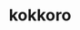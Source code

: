 ---
layout: home

title: kokkoro
titleTemplate: とある咕咕の QQ 机器人框架

hero:
  name: kokkoro
  text: (OxO)?!...
  tagline: とある咕咕の QQ 机器人框架
  image:
    src: /74237509.jpg
    alt: kokkoro

  actions:
    - theme: brand
      text: 快速开始
      link: /guide/introduce
    - theme: alt
      text: 在 GitHub 查看
      link: https://github.com/kokkorojs/kokkoro

features:
  - title: 简单
    details: 友好的 cli 工具，配置文件全由命令自动构建，无需手动编辑修改
  - title: 轻便
    details: 仅基于 node 环境，不用安装任何第三方软件（mirai、cqhttp 等）
  - title: 高效
    details: 日益完善的 web 服务，可通过 admin 和 api 快速管理程序
  - title: 灵活
    details: 插件完全兼容 ts 与 js 开发，支持热重载，对于开发者而言事半功倍
---